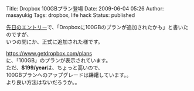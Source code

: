 Title: Dropbox 100GBプラン登場
Date: 2009-06-04 05:26
Author: masayukig
Tags: dropbox, life hack
Status: published

[先日のエントリー](http://www.0r2.info/blog/2009/04/20/dropbox-100gb%e3%83%97%e3%83%a9%e3%83%b3%e7%99%bb%e5%a0%b4%ef%bc%9f/)で、「Dropboxに100GBのプランが追加されたかも」と書いたのですが、  
いつの間にか、正式に追加された様です。

<https://www.getdropbox.com/plans>  
に、「100GB」のプランが表示されています。  
ただ、**\$199/year**は、ちょっと高いので、  
100GBプランへのアップグレードは躊躇しています。。  
より良い方法はないだろうか。。

